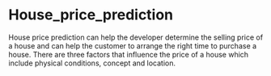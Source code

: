 # House_price_prediction
House price prediction can help the developer determine the selling price of a house and can help the customer to arrange the right time to purchase a house. There are three factors that influence the price of a house which include physical conditions, concept and location.
